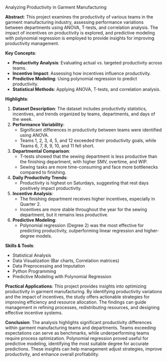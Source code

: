  Analyzing Productivity in Garment Manufacturing
 
**Abstract**:
This project examines the productivity of various teams in the garment manufacturing industry, assessing performance variations between departments using ANOVA, T-tests, and correlation analysis. The impact of incentives on productivity is explored, and predictive modeling with polynomial regression is employed to provide insights for improving productivity management.

**Key Concepts**:
- **Productivity Analysis**: Evaluating actual vs. targeted productivity across teams.
- **Incentive Impact**: Assessing how incentives influence productivity.
- **Predictive Modeling**: Using polynomial regression to predict productivity.
- **Statistical Methods**: Applying ANOVA, T-tests, and correlation analysis.

**Highlights**:
1. **Dataset Description**: The dataset includes productivity statistics, incentives, and trends organized by teams, departments, and days of the week.
2. **Performance Variability**:
   - Significant differences in productivity between teams were identified using ANOVA.
   - Teams 1, 2, 3, 4, 5, and 12 exceeded their productivity goals, while Teams 6, 7, 8, 9, 10, and 11 fell short.
3. **Departmental Comparison**:
   - T-tests showed that the sewing department is less productive than the finishing department, with higher SMV, overtime, and WIP.
   - Sewing tasks are more time-consuming and face more bottlenecks compared to finishing.
4. **Daily Productivity Trends**:
   - Productivity is highest on Saturdays, suggesting that rest days positively impact productivity.
5. **Incentive Analysis**:
   - The finishing department receives higher incentives, especially in Quarter 2.
   - Incentives are more stable throughout the year for the sewing department, but it remains less productive.
6. **Predictive Modeling**:
   - Polynomial regression (Degree 2) was the most effective for predicting productivity, outperforming linear regression and higher-degree models.

**Skills & Tools**:
- Statistical Analysis
- Data Visualization (Bar charts, Correlation matrices)
- Data Preprocessing and Imputation
- Python Programming
- Predictive Modeling with Polynomial Regression

**Practical Applications**:
This project provides insights into optimizing productivity in garment manufacturing. By identifying productivity variations and the impact of incentives, the study offers actionable strategies for improving efficiency and resource allocation. The findings can guide management in refining processes, redistributing resources, and designing effective incentive systems.

**Conclusion**:
The analysis highlights significant productivity differences within garment manufacturing teams and departments. Teams exceeding expectations can serve as benchmarks, while underperforming teams require process optimization. Polynomial regression proved useful for predictive modeling, identifying the most suitable degree for accurate predictions. These insights can help management adjust strategies, improve productivity, and enhance overall profitability.

